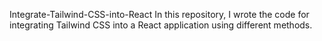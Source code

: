 Integrate-Tailwind-CSS-into-React
In this repository, I wrote the code for integrating Tailwind CSS into a React application using different methods.
